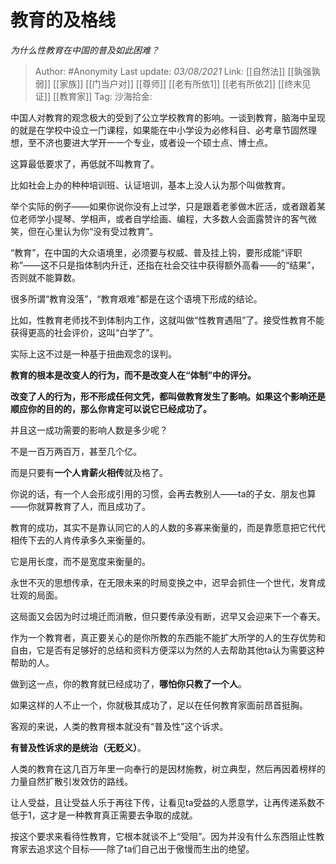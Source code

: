 # 教育的及格线
*为什么性教育在中国的普及如此困难？*

> Author: #Anonymity
> Last update: *03/08/2021*
> Link: [[自然法]] [[孰强孰弱]] [[家族]] [[门当户对]] [[尊师]] [[老有所依1]] [[老有所依2]] [[终末见证]] [[教育家]]
> Tag:
> 沙海拾金:

中国人对教育的观念极大的受到了公立学校教育的影响。一谈到教育，脑海中呈现的就是在学校中设立一门课程，如果能在中小学设为必修科目、必考章节固然理想，至不济也要进大学开一一个专业，或者设一个硕士点、博士点。

这算最低要求了，再低就不叫教育了。

比如社会上办的种种培训班、认证培训，基本上没人认为那个叫做教育。

举个实际的例子——如果你说你没有上过学，只是跟着老爹做木匠活，或者跟着某位老师学小提琴、学相声，或者自学绘画、编程，大多数人会面露赞许的客气微笑，但在心里认为你“没有受过教育”。

“教育”，在中国的大众语境里，必须要与权威、普及挂上钩，要形成能“评职称”——这不只是指体制内升迁，还指在社会交往中获得额外高看——的“结果”，否则就不能算数。

很多所谓“教育没落”，“教育艰难”都是在这个语境下形成的结论。

比如，性教育老师找不到体制内工作，这就叫做“性教育遇阻”了。接受性教育不能获得更高的社会评价，这叫“白学了”。

实际上这不过是一种基于扭曲观念的误判。

**教育的根本是改变人的行为，而不是改变人在“体制”中的评分。**

**改变了人的行为，形不形成任何文凭，都叫做教育发生了影响。如果这个影响还是顺应你的目的的，那么你肯定可以说它已经成功了。**

并且这一成功需要的影响人数是多少呢？

不是一百万两百万，甚至几个亿。

而是只要有**一个人肯薪火相传**就及格了。

你说的话，有一个人会形成引用的习惯，会再去教别人——ta的子女、朋友也算——你就算教育了人，而且成功了。

教育的成功，其实不是靠认同它的人的人数的多寡来衡量的，而是靠愿意把它代代相传下去的人肯传承多久来衡量的。

它是用长度，而不是宽度来衡量的。

永世不灭的思想传承，在无限未来的时局变换之中，迟早会抓住一个世代，发育成壮观的局面。

这局面又会因为时过境迁而消散，但只要传承没有断，迟早又会迎来下一个春天。

作为一个教育者，真正要关心的是你所教的东西能不能扩大所学的人的生存优势和自由，它是否有足够好的总结和资料方便深以为然的人去帮助其他ta认为需要这种帮助的人。

做到这一点，你的教育就已经成功了，**哪怕你只教了一个人**。

如果这样的人不止一个，你就极其成功了，足以在任何教育家面前昂首挺胸。

客观的来说，人类的教育根本就没有“普及性”这个诉求。

**有普及性诉求的是统治（无贬义）**。

人类的教育在这几百万年里一向奉行的是因材施教，树立典型，然后再因着榜样的力量自然扩散引发效仿的路线。

让人受益，且让受益人乐于再往下传，让看见ta受益的人愿意学，让再传递系数不低于1，这才是一种教育真正需要去争取的成就。

按这个要求来看待性教育，它根本就谈不上“受阻”。因为并没有什么东西阻止性教育家去追求这个目标——除了ta们自己出于傲慢而生出的绝望。
